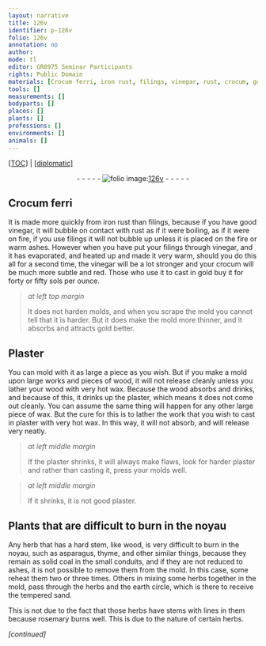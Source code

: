 ```yaml
---
layout: narrative
title: 126v
identifier: p-126v
folio: 126v
annotation: no
author:
mode: tl
editor: GR8975 Seminar Participants
rights: Public Domain
materials: [Crocum ferri, iron rust, filings, vinegar, rust, crocum, gold, Plaster, wood, wax, plaster, plaster., coal, earth]
tools: []
measurements: []
bodyparts: []
places: []
plants: []
professions: []
environments: []
animals: []
---
```


 <p><a href="{{ site.baseurl }}/translation/">[TOC]</a> | <a href="{{ site.baseurl }}/texts/p-126v_tc/" target="_blank">[diplomatic]</a></p><div class="folio" align="center">- - - - - <a href="http://gallica.bnf.fr/ark:/12148/btv1b10500001g/f258.image" target="_blank"><img src="https://cu-mkp.github.io/2017-workshop-edition/assets/photo-icon.png" alt="folio image: " style="display:inline-block; margin-bottom:-3px;"/>126v</a> - - - - - </div>  
  

## <span class="m">Crocum ferri</span>

 
It is made more quickly from <span class="m">iron rust</span> than <span class="m">filings</span>, because if you have good <span class="m">vinegar</span>, it will bubble on contact with <span class="m">rust</span> as if it were boiling, as if it were on fire, if you use filings it will not bubble up unless it is placed on the fire or warm ashes. However when you have put your <span class="m">filings</span> through <span class="m">vinegar</span>, and it has evaporated, and heated up and made it very warm, should you do this all for a second time, the <span class="m">vinegar</span> will be a lot stronger and your <span class="m">crocum</span> will be much more subtle and red. Those who use it to cast in <span class="m">gold</span> buy it for forty or fifty sols per ounce.
 
> *at left top margin*
> 
> 
> It does not harden molds, and when you scrape <span class="sup">the mold</span> you cannot tell that it is harder. But it does make the mold more thinner, and it absorbs and attracts <span class="m">gold</span> better.

 
  

## <span class="m">Plaster</span>

 
You can mold with it as large a piece as you wish. But if you make a mold upon large works and pieces of <span class="m">wood</span>, it will not release cleanly unless you lather your <span class="m">wood</span> with very hot <span class="m">wax</span>. Because the <span class="m">wood</span> absorbs and drinks, and because of this, it drinks up the <span class="m">plaster</span>, which means it does not come out cleanly. You can assume the same thing will happen for any other large piece of <span class="m">wax</span>. But the cure for this is to lather the work that you wish to cast in <span class="m">plaster</span> with very hot <span class="m">wax</span>. In this way, it will not absorb, and will release very neatly.
 
> *at left middle margin*
> 
> 
> If the <span class="m">plaster</span> shrinks, it will always make flaws, look for harder <span class="sup"><span class="m">plaster</span></span> and rather than casting it, press your molds well.
 
> *at left middle margin*
> 
> 
> If it shrinks, it is not good <span class="m">plaster.</span>

 
  

## Plants that are difficult to burn in the noyau

 
Any herb that has a hard stem, like <span class="m">wood</span>, is very difficult to burn in the noyau, such as asparagus, thyme, and other similar things, because they remain as solid <span class="m">coal</span> in the small conduits, and if they are not reduced to ashes, it is not possible to remove them from the mold. In this case, some reheat them two or three times. Others in mixing some herbs together in the mold, pass through the herbs and the <span class="m">earth</span> circle, which is there to receive the tempered sand.
 
This is not due to the fact that those herbs have stems with lines in them because rosemary burns well. This is due to the nature of certain herbs.
 
*[continued]*
 
 
